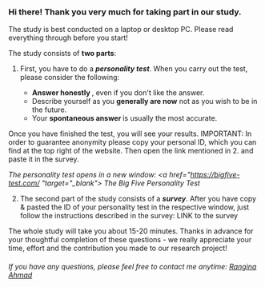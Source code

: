 <h3>Hi there! Thank you very much for taking part in our study. </h3>

The study is best conducted on a laptop or desktop PC. Please read everything through before you start!

The study consists of <b>two parts</b>:

1. First, you have to do a <i><b>personality test</b></i>. When you carry out the test, please consider the following:

      - <b> Answer honestly </b>, even if you don't like the answer.
      - Describe yourself as you <b>generally are now</b> not as you wish to be in the future.
      - Your <b>spontaneous answer </b> is usually the most accurate. 
  
Once you have finished the test, you will see your results. IMPORTANT: In order to guarantee anonymity please copy your       personal ID, which you can find at the top right of the website. Then open the link mentioned in 2. and paste it in the       survey. 

<i>The personality test opens in a new window: <a href="https://bigfive-test.com/ "target="_blank"> The Big Five Personality Test</a></i>
  
2. The second part of the study consists of a <i><b>survey</b></i>. After you have copy & pasted the ID of your personality test in the respective window, just follow the instructions described in the survey: LINK to the survey

The whole study will take you about 15-20 minutes. Thanks in advance for your thoughtful completion of these questions - we really appreciate your time, effort and the contribution you made to our research project!

<h6>If you have any questions, please feel free to contact me anytime: <a href="https://www.tu-braunschweig.de/wi2/team/rahmad/" target="_blank">Rangina Ahmad</a></h6>

